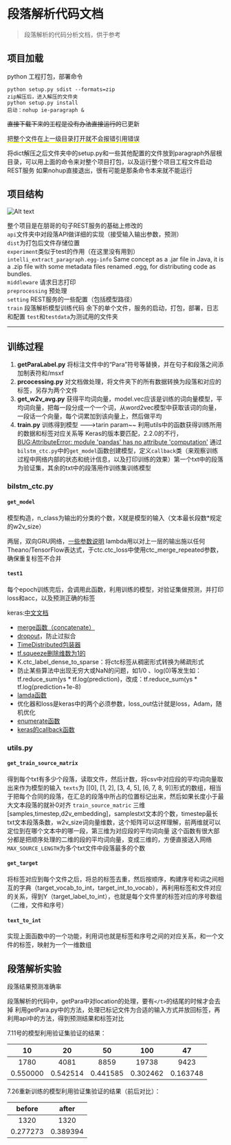 # 段落解析代码文档

>段落解析的代码分析文档，供于参考

## 项目加载
python 工程打包，部署命令
```
python setup.py sdist --formats=zip 
zip解压后，进入解压的文件夹
python setup.py install
启动：nohup ie-paragraph &
```

~~直接下载下来的工程是没有办法直接运行的~~已更新


<span style="border-bottom:2px solid yellow;">把整个文件在上一级目录打开就不会报错引用错误</span>

将dict解压之后文件夹中的setup.py和一些其他配置的文件放到paragraph外层根目录，可以用上面的命令来对整个项目打包，以及运行整个项目工程文件启动REST服务
如果nohup直接退出，很有可能是那条命令本来就不能运行

## 项目结构
![Alt text](./images/1532571387816.png)  

整个项目是在朋哥的句子REST服务的基础上修改的  
`api`文件夹中对段落API做详细的实现（接受输入输出参数，预测）  
`dist`为打包后文件存储位置  
`experiment`类似于test的作用（在这里没有用到）  
`intelli_extract_paragraph.egg-info`  Same concept as a .jar file in Java, it is a .zip file with some metadata files renamed .egg, for distributing code as bundles.  
`middleware` 请求日志打印  
`preprocessing` 预处理  
`setting` REST服务的一些配置（包括模型路径）  
`train` 段落解析模型训练代码
余下的单个文件，服务的启动，打包，部署，日志和配置
`test`和`testdata`为测试用的文件夹

---
## 训练过程

1. **getParaLabel.py**  将标注文件中的“Para”符号等替换，并在句子和段落之间添加制表符和/msxf
2.  **prcocessing.py** 对文档做处理，将文件夹下的所有数据转换为段落和对应的标签，另存为两个文件
3. **get_w2v_avg.py** 获得平均词向量，model.vec应该是训练的词向量模型，平均词向量，把每一段分成一个一个词，从word2vec模型中获取该词的向量，一段话一个向量，每个词累加到该向量上，然后做平均
4. **train.py** 训练得到模型 --->tarin param~~
利用utils中的函数获得训练所用的数据和标签对应关系等
Keras的版本要匹配，2.2.0的不行，[BUG:AttributeError: module 'pandas' has no attribute 'computation'](https://blog.csdn.net/hungryof/article/details/76730328)
通过`bilstm_ctc.py`中的`get_model`函数创建模型，定义`callback`类（来观察训练过程中网络内部的状态和统计信息，以及打印训练的效果）第一个txt中的段落为验证集，其余的txt中的段落用作训练集训练模型


### bilstm_ctc.py
#### `get_model` 
模型构造，n\_class为输出的分类的个数，X就是模型的输入（文本最长段数*规定的w2v_size）

两层，双向GRU网络，[一些参数说明](https://www.2cto.com/net/201708/664769.html)
lambda用以对上一层的输出施以任何Theano/TensorFlow表达式，于ctc.ctc_loss中使用ctc_merge_repeated参数，确保重复标签不合并

####  `test1`
每个epoch训练完后，会调用此函数，利用训练的模型，对验证集做预测，并打印loss和acc，以及预测正确的标签

keras:[中文文档](http://keras-cn.readthedocs.io/en/latest/)
- [merge函数（concatenate）](http://keras-cn.readthedocs.io/en/latest/layers/merge/)
- [dropout](http://keras-cn.readthedocs.io/en/latest/layers/core_layer/#dropout)，防止过拟合
- [TimeDistributed包装器](https://blog.csdn.net/xiaojiajia007/article/details/76665016)
- [tf.squeeze删除维数为1的](https://blog.csdn.net/qq_31780525/article/details/72280284)
-  K.ctc_label_dense_to_sparse：将ctc标签从稠密形式转换为稀疏形式
- 防止某些算法中出现无穷大或NaN的问题，如1/0 、log(0)等发生如：tf.reduce_sum(ys * tf.log(prediction)，改成：tf.reduce_sum(ys * tf.log(prediction+1e-8)
- [lamda函数](https://www.cnblogs.com/evening/archive/2012/03/29/2423554.html)
- 优化器和loss是keras中的两个必须参数，loss_out估计就是loss，Adam，随机优化
- [enumerate函数](http://www.runoob.com/python/python-func-enumerate.html)
- [keras的callback函数](http://keras-cn.readthedocs.io/en/latest/other/callbacks/)


### **utils.py**
####  `get_train_source_matrix`
得到每个txt有多少个段落，读取文件，然后计数，将csv中对应段的平均词向量取出来作为模型的输入
`texts`为 [[0], [1, 2], [3, 4, 5], [6, 7, 8, 9]]形式的数组，相当于把每个合同的段落，在汇总的段落中所占的位置标记出来，然后如果长度小于最大文本段落的就补0对齐
`train_source_matric` 三维[samples,timestep,d2v\_embedding]，samplestxt文本的个数，timestep最长txt文本段落条数，w2v_size词向量维数，这个矩阵可以这样理解，前两维就可以定位到在哪个文本中的哪一段，第三维为对应段的平均词向量
这个函数有很大部分都是把顺序处理的二维的段的平均词向量，变成三维的，方便直接送入网络
`MAX_SOURCE_LENGTH`为多个txt文件中段落最多的个数

####  `get_target`
将标签对应到每个文件之后，将总的标签去重，然后按顺序，构建序号和词之间相互的字典（target_vocab_to_int，target_int_to_vocab），再利用标签和文件对应的关系，得到Y（target_label_to_int），也就是每个文件里的标签对应的序号数组（二维，文件和序号）

#### `text_to_int`
实现上面函数中的一个功能，利用词也就是标签和序号之间的对应关系，和一个文件的标签，映射为一个一维数组


## 段落解析实验
段落结果预测准确率

段落解析的代码中，getPara中对location的处理，要有`</t>`的结尾的时候才会去掉
利用getPara.py中的方法，处理已标记文件为合适的输入方式并放回标签，再利用api中的方法，得到预测结果和标签对比

7.11号的模型利用验证集验证的结果：

| 10     |     20 |   50   | 100     |     47 | 
| :--------: | :--------:| :------: | :-------: | :--------:|
| 1780   |   4081 |  8859  | 19738    |   9423| 
| 0.550000|   0.542514 | 0.441585  | 0.302462    |  0.163748 | 

7.26重新训练的模型利用验证集验证的结果（前后对比）：

 |     before |   after   |
 | :--------:| :------: |
  |   1320  |  1320 |
 |   0.277273 |  0.389394  |


